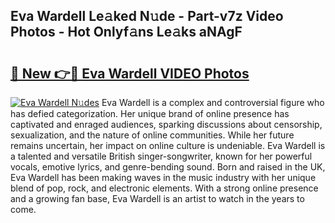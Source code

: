 ## Eva Wardell Le𝚊ked N𝚞de - Part-v7z Video Photos - Hot Onlyf𝚊ns Le𝚊ks aNAgF

# <h2><a href="http://ab62590.deff.icu/?id=Eva+Wardell">🔗 New 👉🔴 Eva Wardell VIDEO Photos</a></h2>

[![Eva Wardell N𝚞des](https://i.imgur.com/rIISA9y.gif)](http://ab62590.deff.icu/?id=Eva+Wardell)
Eva Wardell is a complex and controversial figure who has defied categorization. Her unique brand of online presence has captivated and enraged audiences, sparking discussions about censorship, sexualization, and the nature of online communities. While her future remains uncertain, her impact on online culture is undeniable. Eva Wardell is a talented and versatile British singer-songwriter, known for her powerful vocals, emotive lyrics, and genre-bending sound. Born and raised in the UK, Eva Wardell has been making waves in the music industry with her unique blend of pop, rock, and electronic elements. With a strong online presence and a growing fan base, Eva Wardell is an artist to watch in the years to come.
